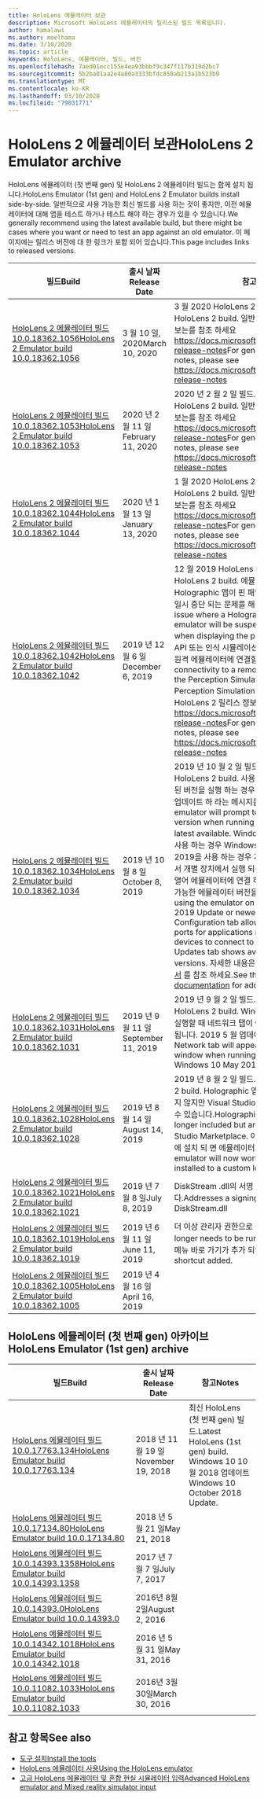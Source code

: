 ```yaml
---
title: HoloLens 에뮬레이터 보관
description: Microsoft HoloLens 에뮬레이터의 릴리스된 빌드 목록입니다.
author: hamalawi
ms.author: moelhama
ms.date: 3/10/2020
ms.topic: article
keywords: HoloLens, 에뮬레이터, 빌드, 버전
ms.openlocfilehash: 7aed01ecc155e4ea93bbbf9c347f117b319d2bc7
ms.sourcegitcommit: 5b2ba01aa2e4a80a3333bfdc850ab213a1b523b9
ms.translationtype: MT
ms.contentlocale: ko-KR
ms.lasthandoff: 03/10/2020
ms.locfileid: "79031771"
---
```

# <a name="hololens-2-emulator-archive"></a><span data-ttu-id="e3705-104">HoloLens 2 에뮬레이터 보관</span><span class="sxs-lookup"><span data-stu-id="e3705-104">HoloLens 2 Emulator archive</span></span>

<span data-ttu-id="e3705-105">HoloLens 에뮬레이터 (첫 번째 gen) 및 HoloLens 2 에뮬레이터 빌드는 함께 설치 됩니다.</span><span class="sxs-lookup"><span data-stu-id="e3705-105">HoloLens Emulator (1st gen) and HoloLens 2 Emulator builds install side-by-side.</span></span> <span data-ttu-id="e3705-106">일반적으로 사용 가능한 최신 빌드를 사용 하는 것이 좋지만, 이전 에뮬레이터에 대해 앱을 테스트 하거나 테스트 해야 하는 경우가 있을 수 있습니다.</span><span class="sxs-lookup"><span data-stu-id="e3705-106">We generally recommend using the latest available build, but there might be cases where you want or need to test an app against an old emulator.</span></span> <span data-ttu-id="e3705-107">이 페이지에는 릴리스 버전에 대 한 링크가 포함 되어 있습니다.</span><span class="sxs-lookup"><span data-stu-id="e3705-107">This page includes links to released versions.</span></span>

|  <span data-ttu-id="e3705-108">빌드</span><span class="sxs-lookup"><span data-stu-id="e3705-108">Build</span></span> |  <span data-ttu-id="e3705-109">출시 날짜</span><span class="sxs-lookup"><span data-stu-id="e3705-109">Release Date</span></span> |  <span data-ttu-id="e3705-110">참고</span><span class="sxs-lookup"><span data-stu-id="e3705-110">Notes</span></span> | 
|----------|----------|----------|
|  [<span data-ttu-id="e3705-111">HoloLens 2 에뮬레이터 빌드 10.0.18362.1056</span><span class="sxs-lookup"><span data-stu-id="e3705-111">HoloLens 2 Emulator build 10.0.18362.1056</span></span>](https://go.microsoft.com/fwlink/?linkid=2121323) | <span data-ttu-id="e3705-112">3 월 10 일, 2020</span><span class="sxs-lookup"><span data-stu-id="e3705-112">March 10, 2020</span></span> | <span data-ttu-id="e3705-113">3 월 2020 HoloLens 2 빌드</span><span class="sxs-lookup"><span data-stu-id="e3705-113">March 2020 HoloLens 2 build.</span></span>  <span data-ttu-id="e3705-114">일반적인 HoloLens 2 릴리스 정보는를 참조 하세요 https://docs.microsoft.com/hololens/hololens-release-notes</span><span class="sxs-lookup"><span data-stu-id="e3705-114">For general HoloLens 2 release notes, please see https://docs.microsoft.com/hololens/hololens-release-notes</span></span> |
|  [<span data-ttu-id="e3705-115">HoloLens 2 에뮬레이터 빌드 10.0.18362.1053</span><span class="sxs-lookup"><span data-stu-id="e3705-115">HoloLens 2 Emulator build 10.0.18362.1053</span></span>](https://go.microsoft.com/fwlink/?linkid=2118321) | <span data-ttu-id="e3705-116">2020 년 2 월 11 일</span><span class="sxs-lookup"><span data-stu-id="e3705-116">February 11, 2020</span></span> | <span data-ttu-id="e3705-117">2020 년 2 월 2 일 빌드.</span><span class="sxs-lookup"><span data-stu-id="e3705-117">February 2020 HoloLens 2 build.</span></span>  <span data-ttu-id="e3705-118">일반적인 HoloLens 2 릴리스 정보는를 참조 하세요 https://docs.microsoft.com/hololens/hololens-release-notes</span><span class="sxs-lookup"><span data-stu-id="e3705-118">For general HoloLens 2 release notes, please see https://docs.microsoft.com/hololens/hololens-release-notes</span></span> |
|  [<span data-ttu-id="e3705-119">HoloLens 2 에뮬레이터 빌드 10.0.18362.1044</span><span class="sxs-lookup"><span data-stu-id="e3705-119">HoloLens 2 Emulator build 10.0.18362.1044</span></span>](https://go.microsoft.com/fwlink/?linkid=2114824) | <span data-ttu-id="e3705-120">2020 년 1 월 13 일</span><span class="sxs-lookup"><span data-stu-id="e3705-120">January 13, 2020</span></span> | <span data-ttu-id="e3705-121">1 월 2020 HoloLens 2 빌드</span><span class="sxs-lookup"><span data-stu-id="e3705-121">January 2020 HoloLens 2 build.</span></span>  <span data-ttu-id="e3705-122">일반적인 HoloLens 2 릴리스 정보는를 참조 하세요 https://docs.microsoft.com/hololens/hololens-release-notes</span><span class="sxs-lookup"><span data-stu-id="e3705-122">For general HoloLens 2 release notes, please see https://docs.microsoft.com/hololens/hololens-release-notes</span></span> |
|  [<span data-ttu-id="e3705-123">HoloLens 2 에뮬레이터 빌드 10.0.18362.1042</span><span class="sxs-lookup"><span data-stu-id="e3705-123">HoloLens 2 Emulator build 10.0.18362.1042</span></span>](https://go.microsoft.com/fwlink/?linkid=2112589) | <span data-ttu-id="e3705-124">2019 년 12 월 6 일</span><span class="sxs-lookup"><span data-stu-id="e3705-124">December 6, 2019</span></span> | <span data-ttu-id="e3705-125">12 월 2019 HoloLens 2 빌드</span><span class="sxs-lookup"><span data-stu-id="e3705-125">December 2019 HoloLens 2 build.</span></span>  <span data-ttu-id="e3705-126">에뮬레이터에서 실행 중인 Holographic 앱이 핀 패널을 표시할 때 예기치 않게 일시 중단 되는 문제를 해결 합니다.</span><span class="sxs-lookup"><span data-stu-id="e3705-126">Addresses an issue where a Holographic app running in the emulator will be suspended unexpectedly when displaying the pins panel.</span></span>  <span data-ttu-id="e3705-127">인식 시뮬레이션 API 또는 인식 시뮬레이션 제어 앱을 사용 하는 경우 원격 에뮬레이터에 연결할 수 있습니다.</span><span class="sxs-lookup"><span data-stu-id="e3705-127">Enables connectivity to a remote emulator when using the Perception Simulation API or the Perception Simulation Control app.</span></span>  <span data-ttu-id="e3705-128">일반적인 HoloLens 2 릴리스 정보는를 참조 하세요 https://docs.microsoft.com/hololens/hololens-release-notes</span><span class="sxs-lookup"><span data-stu-id="e3705-128">For general HoloLens 2 release notes, please see https://docs.microsoft.com/hololens/hololens-release-notes</span></span> |
|  [<span data-ttu-id="e3705-129">HoloLens 2 에뮬레이터 빌드 10.0.18362.1034</span><span class="sxs-lookup"><span data-stu-id="e3705-129">HoloLens 2 Emulator build 10.0.18362.1034</span></span>](https://go.microsoft.com/fwlink/?linkid=2106649) | <span data-ttu-id="e3705-130">2019 년 10 월 8 일</span><span class="sxs-lookup"><span data-stu-id="e3705-130">October 8, 2019</span></span> | <span data-ttu-id="e3705-131">2019 년 10 월 2 일 빌드</span><span class="sxs-lookup"><span data-stu-id="e3705-131">October 2019 HoloLens 2 build.</span></span>  <span data-ttu-id="e3705-132">사용 가능한 최신 버전 보다 오래 된 버전을 실행 하는 경우 에뮬레이터가 새 버전으로 업데이트 하 라는 메시지를 표시 합니다.</span><span class="sxs-lookup"><span data-stu-id="e3705-132">The emulator will prompt to update to a new version when running a version older than the latest available.</span></span>  <span data-ttu-id="e3705-133">Windows 10에서 에뮬레이터를 사용 하는 경우 Windows 10에서 업데이트 이상 2019을 사용 하는 경우 개발자는 새 NAT 구성 탭에서 개별 장치에서 실행 되는 응용 프로그램의 포트를 열어 에뮬레이터에 연결 하 고 업데이트 탭에서 사용 가능한 에뮬레이터 버전을 볼 수 있습니다.</span><span class="sxs-lookup"><span data-stu-id="e3705-133">When using the emulator on the Windows 10 May 2019 Update or newer, the new NAT Configuration tab allows developers to open ports for applications running on separate devices to connect to the emulator and the Updates tab shows available emulator versions.</span></span>  <span data-ttu-id="e3705-134">자세한 내용은 [HoloLens 에뮬레이터 설명서](using-the-hololens-emulator.md) 를 참조 하세요.</span><span class="sxs-lookup"><span data-stu-id="e3705-134">See the [HoloLens emulator documentation](using-the-hololens-emulator.md) for additional details.</span></span> |
|  [<span data-ttu-id="e3705-135">HoloLens 2 에뮬레이터 빌드 10.0.18362.1031</span><span class="sxs-lookup"><span data-stu-id="e3705-135">HoloLens 2 Emulator build 10.0.18362.1031</span></span>](https://go.microsoft.com/fwlink/?linkid=2103724) | <span data-ttu-id="e3705-136">2019 년 9 월 11 일</span><span class="sxs-lookup"><span data-stu-id="e3705-136">September 11, 2019</span></span> | <span data-ttu-id="e3705-137">2019 년 9 월 2 일 빌드.</span><span class="sxs-lookup"><span data-stu-id="e3705-137">September 2019 HoloLens 2 build.</span></span>  <span data-ttu-id="e3705-138">Windows 10에서 에뮬레이터를 실행할 때 네트워크 탭이 에뮬레이터 도구 창에 표시 됩니다. 2019 5 월 업데이트 또는 최신 버전.</span><span class="sxs-lookup"><span data-stu-id="e3705-138">The Network tab will appear in the emulator Tools window when running the emulator on the Windows 10 May 2019 Update or newer.</span></span> |
|  [<span data-ttu-id="e3705-139">HoloLens 2 에뮬레이터 빌드 10.0.18362.1028</span><span class="sxs-lookup"><span data-stu-id="e3705-139">HoloLens 2 Emulator build 10.0.18362.1028</span></span>](https://go.microsoft.com/fwlink/?linkid=2101019) | <span data-ttu-id="e3705-140">2019 년 8 월 14 일</span><span class="sxs-lookup"><span data-stu-id="e3705-140">August 14, 2019</span></span> | <span data-ttu-id="e3705-141">2019 년 8 월 2 일 빌드.</span><span class="sxs-lookup"><span data-stu-id="e3705-141">August 2019 HoloLens 2 build.</span></span>  <span data-ttu-id="e3705-142">Holographic 앱 템플릿은 더 이상 포함 되지 않지만 Visual Studio Marketplace에서 사용할 수 있습니다.</span><span class="sxs-lookup"><span data-stu-id="e3705-142">Holographic app templates are no longer included but are available in the Visual Studio Marketplace.</span></span>  <span data-ttu-id="e3705-143">이제 Sdk가 사용자 지정 위치에 설치 되 면 에뮬레이터가 작동 합니다.</span><span class="sxs-lookup"><span data-stu-id="e3705-143">The emulator will now work when SDKs are installed to a custom location.</span></span> |
|  [<span data-ttu-id="e3705-144">HoloLens 2 에뮬레이터 빌드 10.0.18362.1021</span><span class="sxs-lookup"><span data-stu-id="e3705-144">HoloLens 2 Emulator build 10.0.18362.1021</span></span>](https://go.microsoft.com/fwlink/?linkid=2098508) | <span data-ttu-id="e3705-145">2019 년 7 월 8 일</span><span class="sxs-lookup"><span data-stu-id="e3705-145">July 8, 2019</span></span> | <span data-ttu-id="e3705-146">DiskStream .dll의 서명 문제를 해결 합니다.</span><span class="sxs-lookup"><span data-stu-id="e3705-146">Addresses a signing issue with DiskStream.dll</span></span> |
|  [<span data-ttu-id="e3705-147">HoloLens 2 에뮬레이터 빌드 10.0.18362.1019</span><span class="sxs-lookup"><span data-stu-id="e3705-147">HoloLens 2 Emulator build 10.0.18362.1019</span></span>](https://go.microsoft.com/fwlink/?linkid=2095316) | <span data-ttu-id="e3705-148">2019 년 6 월 11 일</span><span class="sxs-lookup"><span data-stu-id="e3705-148">June 11, 2019</span></span> | <span data-ttu-id="e3705-149">더 이상 관리자 권한으로 실행할 필요가 없습니다.</span><span class="sxs-lookup"><span data-stu-id="e3705-149">No longer needs to be run as Administrator.</span></span>  <span data-ttu-id="e3705-150">시작 메뉴 바로 가기가 추가 되었습니다.</span><span class="sxs-lookup"><span data-stu-id="e3705-150">Start menu shortcut added.</span></span> |
|  [<span data-ttu-id="e3705-151">HoloLens 2 에뮬레이터 빌드 10.0.18362.1005</span><span class="sxs-lookup"><span data-stu-id="e3705-151">HoloLens 2 Emulator build 10.0.18362.1005</span></span>](https://go.microsoft.com/fwlink/?linkid=2087187) | <span data-ttu-id="e3705-152">2019 년 4 월 16 일</span><span class="sxs-lookup"><span data-stu-id="e3705-152">April 16, 2019</span></span> |  |

## <a name="hololens-emulator-1st-gen-archive"></a><span data-ttu-id="e3705-153">HoloLens 에뮬레이터 (첫 번째 gen) 아카이브</span><span class="sxs-lookup"><span data-stu-id="e3705-153">HoloLens Emulator (1st gen) archive</span></span>

|  <span data-ttu-id="e3705-154">빌드</span><span class="sxs-lookup"><span data-stu-id="e3705-154">Build</span></span> |  <span data-ttu-id="e3705-155">출시 날짜</span><span class="sxs-lookup"><span data-stu-id="e3705-155">Release Date</span></span> |  <span data-ttu-id="e3705-156">참고</span><span class="sxs-lookup"><span data-stu-id="e3705-156">Notes</span></span> | 
|----------|----------|----------|
|  [<span data-ttu-id="e3705-157">HoloLens 에뮬레이터 빌드 10.0.17763.134</span><span class="sxs-lookup"><span data-stu-id="e3705-157">HoloLens Emulator build 10.0.17763.134</span></span>](https://go.microsoft.com/fwlink/?linkid=2065980) | <span data-ttu-id="e3705-158">2018 년 11 월 19 일</span><span class="sxs-lookup"><span data-stu-id="e3705-158">November 19, 2018</span></span> | <span data-ttu-id="e3705-159">최신 HoloLens (첫 번째 gen) 빌드.</span><span class="sxs-lookup"><span data-stu-id="e3705-159">Latest HoloLens (1st gen) build.</span></span> <span data-ttu-id="e3705-160">Windows 10 10 월 2018 업데이트</span><span class="sxs-lookup"><span data-stu-id="e3705-160">Windows 10 October 2018 Update.</span></span> |
|  [<span data-ttu-id="e3705-161">HoloLens 에뮬레이터 빌드 10.0.17134.80</span><span class="sxs-lookup"><span data-stu-id="e3705-161">HoloLens Emulator build 10.0.17134.80</span></span>](https://go.microsoft.com/fwlink/?linkid=874531) | <span data-ttu-id="e3705-162">2018 년 5 월 21 일</span><span class="sxs-lookup"><span data-stu-id="e3705-162">May 21, 2018</span></span> | 
|  [<span data-ttu-id="e3705-163">HoloLens 에뮬레이터 빌드 10.0.14393.1358</span><span class="sxs-lookup"><span data-stu-id="e3705-163">HoloLens Emulator build 10.0.14393.1358</span></span>](https://go.microsoft.com/fwlink/?linkid=852626) |  <span data-ttu-id="e3705-164">2017 년 7 월 7 일</span><span class="sxs-lookup"><span data-stu-id="e3705-164">July 7, 2017</span></span> |
|  [<span data-ttu-id="e3705-165">HoloLens 에뮬레이터 빌드 10.0.14393.0</span><span class="sxs-lookup"><span data-stu-id="e3705-165">HoloLens Emulator build 10.0.14393.0</span></span>](https://go.microsoft.com/fwlink/?LinkID=823018) |  <span data-ttu-id="e3705-166">2016년 8월 2일</span><span class="sxs-lookup"><span data-stu-id="e3705-166">August 2, 2016</span></span> |
|  [<span data-ttu-id="e3705-167">HoloLens 에뮬레이터 빌드 10.0.14342.1018</span><span class="sxs-lookup"><span data-stu-id="e3705-167">HoloLens Emulator build 10.0.14342.1018</span></span>](https://go.microsoft.com/fwlink/?LinkID=823018) |  <span data-ttu-id="e3705-168">2016 년 5 월 31 일</span><span class="sxs-lookup"><span data-stu-id="e3705-168">May 31, 2016</span></span> |
|  [<span data-ttu-id="e3705-169">HoloLens 에뮬레이터 빌드 10.0.11082.1033</span><span class="sxs-lookup"><span data-stu-id="e3705-169">HoloLens Emulator build 10.0.11082.1033</span></span>](https://go.microsoft.com/fwlink/?LinkID=724053) |  <span data-ttu-id="e3705-170">2016년 3월 30일</span><span class="sxs-lookup"><span data-stu-id="e3705-170">March 30, 2016</span></span> |

## <a name="see-also"></a><span data-ttu-id="e3705-171">참고 항목</span><span class="sxs-lookup"><span data-stu-id="e3705-171">See also</span></span>
* [<span data-ttu-id="e3705-172">도구 설치</span><span class="sxs-lookup"><span data-stu-id="e3705-172">Install the tools</span></span>](install-the-tools.md)
* [<span data-ttu-id="e3705-173">HoloLens 에뮬레이터 사용</span><span class="sxs-lookup"><span data-stu-id="e3705-173">Using the HoloLens emulator</span></span>](using-the-hololens-emulator.md)
* [<span data-ttu-id="e3705-174">고급 HoloLens 에뮬레이터 및 혼합 현실 시뮬레이터 입력</span><span class="sxs-lookup"><span data-stu-id="e3705-174">Advanced HoloLens emulator and Mixed reality simulator input</span></span>](advanced-hololens-emulator-and-mixed-reality-simulator-input.md)
